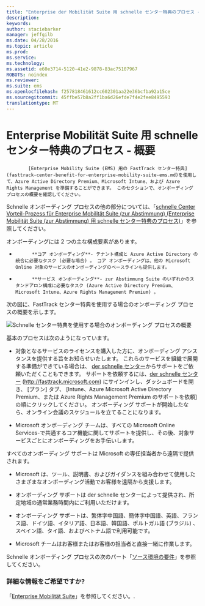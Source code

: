 ```yaml
---
title: "Enterprise der Mobilität Suite 用 schnelle センター特典のプロセス - 概要"
description: 
keywords: 
author: staciebarker
manager: jeffgilb
ms.date: 04/28/2016
ms.topic: article
ms.prod: 
ms.service: 
ms.technology: 
ms.assetid: e60e3714-5120-41e2-9878-83ac75107967
ROBOTS: noindex
ms.reviewer: 
ms.suite: ems
ms.openlocfilehash: f257818461612cc602301aa22e36bcfba92a15ce
ms.sourcegitcommit: 45ffbe57b8a2ff1ba6d26efde7f4e2fee8495593
translationtype: MT
---
```

# <a name="enterprise-mobility-suite-fasttrack---"></a>Enterprise Mobilität Suite 用 schnelle センター特典のプロセス - 概要


            [Enterprise Mobility Suite (EMS) 用の FastTrack センター特典](fasttrack-center-benefit-for-enterprise-mobility-suite-ems.md)を使用して、Azure Active Directory Premium、Microsoft Intune、および Azure Rights Management を準備することができます。 このセクションで、オンボーディング プロセスの概要を確認してください。

Schnelle オンボーディング プロセスの他の部分については、「[schnelle Center Vorteil-Prozess für Enterprise Mobilität Suite (zur Abstimmung) (Enterprise Mobilität Suite (zur Abstimmung) 用 schnelle センター特典のプロセス)](fasttrack-center-benefit-process-for-enterprise-mobility-suite-ems.md)」を参照してください。


オンボーディングには 2 つの主な構成要素があります。

-   
            **コア オンボーディング**- テナント構成と Azure Active Directory の統合に必要なタスク (必要な場合) 。 コア オンボーディングは、他の Microsoft Online 対象のサービスのオンボーディングのベースラインも提供します。

-   
            **サービス オンボーディング**- zur Abstimmung Suite のいずれかのスタンドアロン構成に必要なタスク (Azure Active Directory Premium、Microsoft Intune、Azure Rights Management Premium) 。

次の図に、FastTrack センター特典を使用する場合のオンボーディング プロセスの概要を示します。

![Schnelle センター特典を使用する場合のオンボーディング プロセスの概要](./media/ft-1-onboarding-process.png)

基本のプロセスは次のようになっています。

- 対象となるサービスのライセンスを購入した方に、オンボーディング アシスタンスを提供する旨をお知らせいたします。 これらのサービスを組織で展開する準備ができている場合は、 [der schnelle センター](http://fasttrack.microsoft.com/)からサポートをご依頼いただくこともできます。 サポートを依頼するには、[der schnelle センター](http://fasttrack.microsoft.com/) (http://fasttrack.microsoft.com) にサインインし、ダッシュボードを開き、 [プラン] タブ、 [Intune、Azure Microsoft Active Directory Premium、または Azure Rights Management Premium のサポートを依頼] の順にクリックしてください。 オンボーディング サポートが開始したなら、オンライン会議のスケジュールを立てることになります。

-   Microsoft オンボーディング チームは、すべての Microsoft Online Services-で共通するコア機能に関してサポートを提供し、その後、対象サービスごとにオンボーディングをお手伝いします。

すべてのオンボーディング サポートは Microsoft の専任担当者から遠隔で提供されます。

-   Microsoft は、ツール、説明書、およびガイダンスを組み合わせて使用したさまざまなオンボーディング活動でお客様を遠隔から支援します。

-   オンボーディング サポートは der schnelle センターによって提供され、所定地域の通常業務時間内にご利用いただけます。

-   オンボーディング サポートは、繁体字中国語、簡体字中国語、英語、フランス語、ドイツ語、イタリア語、日本語、韓国語、ポルトガル語 (ブラジル) 、スペイン語、タイ語、およびベトナム語で利用可能です。

-   Microsoft チームはお客様またはお客様の担当者と直接一緒に作業します。

Schnelle オンボーディング プロセスの次のパート「[ソース環境の要件](fasttrack-center-benefit-process-for-ems-environment-expectations.md)」を参照してください。

### <a name=""></a>詳細な情報をご希望ですか?
「[Enterprise Mobilität Suite](https://www.microsoft.com/en-us/server-cloud/enterprise-mobility/overview.aspx)」を参照してください。.

